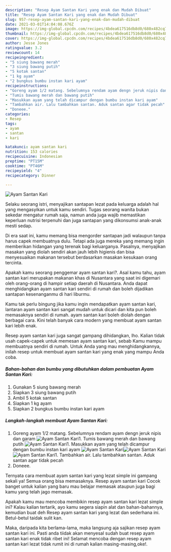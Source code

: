 ```yaml
---
description: "Resep Ayam Santan Kari yang enak dan Mudah Dibuat"
title: "Resep Ayam Santan Kari yang enak dan Mudah Dibuat"
slug: 957-resep-ayam-santan-kari-yang-enak-dan-mudah-dibuat
date: 2021-03-01T14:04:08.676Z
image: https://img-global.cpcdn.com/recipes/4bdea617516db8d0/680x482cq70/ayam-santan-kari-foto-resep-utama.jpg
thumbnail: https://img-global.cpcdn.com/recipes/4bdea617516db8d0/680x482cq70/ayam-santan-kari-foto-resep-utama.jpg
cover: https://img-global.cpcdn.com/recipes/4bdea617516db8d0/680x482cq70/ayam-santan-kari-foto-resep-utama.jpg
author: Jesse Jones
ratingvalue: 3.2
reviewcount: 14
recipeingredient:
- "5 siung bawang merah"
- "3 siung bawang putih"
- "5 kotak santan"
- "1 kg ayam"
- "2 bungkus bumbu instan kari ayam"
recipeinstructions:
- "Goreng ayam 1/2 matang. Sebelumnya rendam ayam dengn jeruk nipis dan garam"
- "Tumis bawang merah dan bawang putih"
- "Masukkan ayam yang telah dicampur dengan bumbu instan kari ayam"
- "Tambahkan air. Lalu tambahkan santan. Aduk santan agar tidak pecah"
- "Doneee."
categories:
- Resep
tags:
- ayam
- santan
- kari

katakunci: ayam santan kari 
nutrition: 153 calories
recipecuisine: Indonesian
preptime: "PT15M"
cooktime: "PT46M"
recipeyield: "4"
recipecategory: Dinner

---
```



![Ayam Santan Kari](https://img-global.cpcdn.com/recipes/4bdea617516db8d0/680x482cq70/ayam-santan-kari-foto-resep-utama.jpg)

Selaku seorang istri, menyajikan santapan lezat pada keluarga adalah hal yang mengasyikan untuk kamu sendiri. Tugas seorang  wanita bukan sekedar mengatur rumah saja, namun anda juga wajib memastikan keperluan nutrisi terpenuhi dan juga santapan yang dikonsumsi anak-anak mesti sedap.

Di era  saat ini, kamu memang bisa mengorder santapan jadi walaupun tanpa harus capek membuatnya dulu. Tetapi ada juga mereka yang memang ingin memberikan hidangan yang terenak bagi keluarganya. Pasalnya, menyajikan masakan yang diolah sendiri akan jauh lebih higienis dan bisa menyesuaikan makanan tersebut berdasarkan masakan kesukaan orang tercinta. 



Apakah kamu seorang penggemar ayam santan kari?. Asal kamu tahu, ayam santan kari merupakan makanan khas di Nusantara yang saat ini digemari oleh orang-orang di hampir setiap daerah di Nusantara. Anda dapat menghidangkan ayam santan kari sendiri di rumah dan boleh dijadikan santapan kesenanganmu di hari liburmu.

Kamu tak perlu bingung jika kamu ingin mendapatkan ayam santan kari, lantaran ayam santan kari sangat mudah untuk dicari dan kita pun boleh memasaknya sendiri di rumah. ayam santan kari boleh diolah dengan berbagai cara. Kini telah banyak cara modern yang membuat ayam santan kari lebih enak.

Resep ayam santan kari juga sangat gampang dihidangkan, lho. Kalian tidak usah capek-capek untuk memesan ayam santan kari, sebab Kamu mampu membuatnya sendiri di rumah. Untuk Anda yang mau menghidangkannya, inilah resep untuk membuat ayam santan kari yang enak yang mampu Anda coba.

<!--inarticleads1-->

##### Bahan-bahan dan bumbu yang dibutuhkan dalam pembuatan Ayam Santan Kari:

1. Gunakan 5 siung bawang merah
1. Siapkan 3 siung bawang putih
1. Ambil 5 kotak santan
1. Siapkan 1 kg ayam
1. Siapkan 2 bungkus bumbu instan kari ayam




<!--inarticleads2-->

##### Langkah-langkah membuat Ayam Santan Kari:

1. Goreng ayam 1/2 matang. Sebelumnya rendam ayam dengn jeruk nipis dan garam
<img src="https://img-global.cpcdn.com/steps/b3f344d50f682712/160x128cq70/ayam-santan-kari-langkah-memasak-1-foto.jpg" alt="Ayam Santan Kari">1. Tumis bawang merah dan bawang putih
<img src="https://img-global.cpcdn.com/steps/61960ce52f60d342/160x128cq70/ayam-santan-kari-langkah-memasak-2-foto.jpg" alt="Ayam Santan Kari">1. Masukkan ayam yang telah dicampur dengan bumbu instan kari ayam
<img src="https://img-global.cpcdn.com/steps/b1f87b892b539752/160x128cq70/ayam-santan-kari-langkah-memasak-3-foto.jpg" alt="Ayam Santan Kari"><img src="https://img-global.cpcdn.com/steps/66fe52b05da31a18/160x128cq70/ayam-santan-kari-langkah-memasak-3-foto.jpg" alt="Ayam Santan Kari"><img src="https://img-global.cpcdn.com/steps/8eb182cf6f84f950/160x128cq70/ayam-santan-kari-langkah-memasak-3-foto.jpg" alt="Ayam Santan Kari">1. Tambahkan air. Lalu tambahkan santan. Aduk santan agar tidak pecah
1. Doneee.




Ternyata cara membuat ayam santan kari yang lezat simple ini gampang sekali ya! Semua orang bisa memasaknya. Resep ayam santan kari Cocok banget untuk kalian yang baru mau belajar memasak ataupun juga bagi kamu yang telah jago memasak.

Apakah kamu mau mencoba membikin resep ayam santan kari lezat simple ini? Kalau kalian tertarik, ayo kamu segera siapin alat dan bahan-bahannya, kemudian buat deh Resep ayam santan kari yang lezat dan sederhana ini. Betul-betul taidak sulit kan. 

Maka, daripada kita berlama-lama, maka langsung aja sajikan resep ayam santan kari ini. Pasti anda tiidak akan menyesal sudah buat resep ayam santan kari enak tidak ribet ini! Selamat mencoba dengan resep ayam santan kari lezat tidak rumit ini di rumah kalian masing-masing,oke!.

